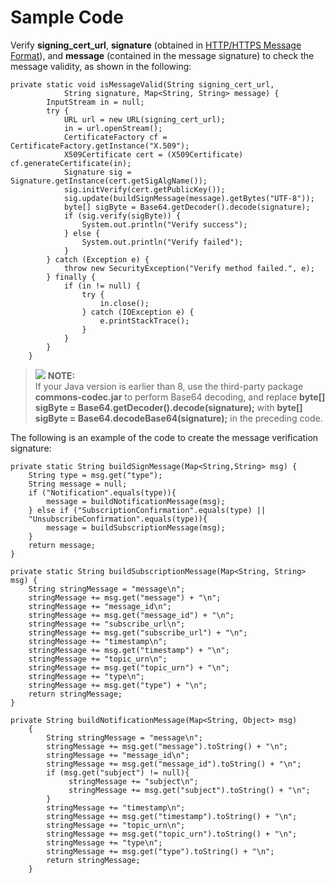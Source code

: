 # Sample Code<a name="smn_ug_a9004"></a>

Verify  **signing\_cert\_url**,  **signature**  \(obtained in  [HTTP/HTTPS Message Format](http-https-message-format.md)\), and  **message**  \(contained in the message signature\) to check the message validity, as shown in the following:

```
private static void isMessageValid(String signing_cert_url,
            String signature, Map<String, String> message) {
        InputStream in = null;
        try {
            URL url = new URL(signing_cert_url);
            in = url.openStream();
            CertificateFactory cf = CertificateFactory.getInstance("X.509");
            X509Certificate cert = (X509Certificate) cf.generateCertificate(in);
            Signature sig = Signature.getInstance(cert.getSigAlgName());
            sig.initVerify(cert.getPublicKey());
            sig.update(buildSignMessage(message).getBytes("UTF-8"));
            byte[] sigByte = Base64.getDecoder().decode(signature);
            if (sig.verify(sigByte)) {
                System.out.println("Verify success");
            } else {
                System.out.println("Verify failed");
            }
        } catch (Exception e) {
            throw new SecurityException("Verify method failed.", e);
        } finally {
            if (in != null) {
                try {
                    in.close();
                } catch (IOException e) {
                    e.printStackTrace();
                }
            }
        }
    }
```

>![](/images/icon-note.gif) **NOTE:**   
>If your Java version is earlier than 8, use the third-party package  **commons-codec.jar**  to perform Base64 decoding, and replace  **byte\[\] sigByte = Base64.getDecoder\(\).decode\(signature\);**  with  **byte\[\] sigByte = Base64.decodeBase64\(signature\);**  in the preceding code.  

The following is an example of the code to create the message verification signature:

```
private static String buildSignMessage(Map<String,String> msg) {
    String type = msg.get("type");
    String message = null;
    if ("Notification".equals(type)){
        message = buildNotificationMessage(msg);
    } else if ("SubscriptionConfirmation".equals(type) ||
    "UnsubscribeConfirmation".equals(type)){
        message = buildSubscriptionMessage(msg);
    }
    return message;
}

private static String buildSubscriptionMessage(Map<String, String> msg) {
    String stringMessage = "message\n";
    stringMessage += msg.get("message") + "\n";
    stringMessage += "message_id\n";
    stringMessage += msg.get("message_id") + "\n";
    stringMessage += "subscribe_url\n";
    stringMessage += msg.get("subscribe_url") + "\n";
    stringMessage += "timestamp\n";
    stringMessage += msg.get("timestamp") + "\n";
    stringMessage += "topic_urn\n";
    stringMessage += msg.get("topic_urn") + "\n";
    stringMessage += "type\n";
    stringMessage += msg.get("type") + "\n";
    return stringMessage;
}

private String buildNotificationMessage(Map<String, Object> msg)
    {
        String stringMessage = "message\n";
        stringMessage += msg.get("message").toString() + "\n";
        stringMessage += "message_id\n";
        stringMessage += msg.get("message_id").toString() + "\n";
        if (msg.get("subject") != null){
             stringMessage += "subject\n";
             stringMessage += msg.get("subject").toString() + "\n";
        }
        stringMessage += "timestamp\n";
        stringMessage += msg.get("timestamp").toString() + "\n";
        stringMessage += "topic_urn\n";
        stringMessage += msg.get("topic_urn").toString() + "\n";
        stringMessage += "type\n";
        stringMessage += msg.get("type").toString() + "\n";
        return stringMessage;
    }
```

